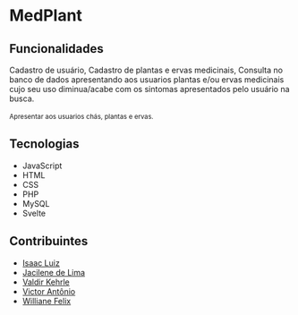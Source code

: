 # MedPlant


## Funcionalidades 

Cadastro de usuário, Cadastro de plantas e ervas medicinais, Consulta no banco de dados apresentando aos usuarios plantas e/ou ervas medicinais cujo seu uso diminua/acabe com os sintomas apresentados pelo usuário na busca.
<br><br>
<sub/>Apresentar aos usuarios chás, plantas e ervas.

## Tecnologias

- JavaScript
- HTML
- CSS
- PHP
- MySQL
- Svelte

## Contribuintes 

- <a href="https://github.com/IsaacLuiz88"> Isaac Luiz </a>
- <a href="https://github.com/jacilima"> Jacilene de Lima </a>
- <a href="https://github.com/Kehrle"> Valdir Kehrle </a>
- <a href="https://github.com/victor16042002"> Victor Antônio </a>
- <a href="https://github.com/willyfelix"> Williane Felix </a>   
